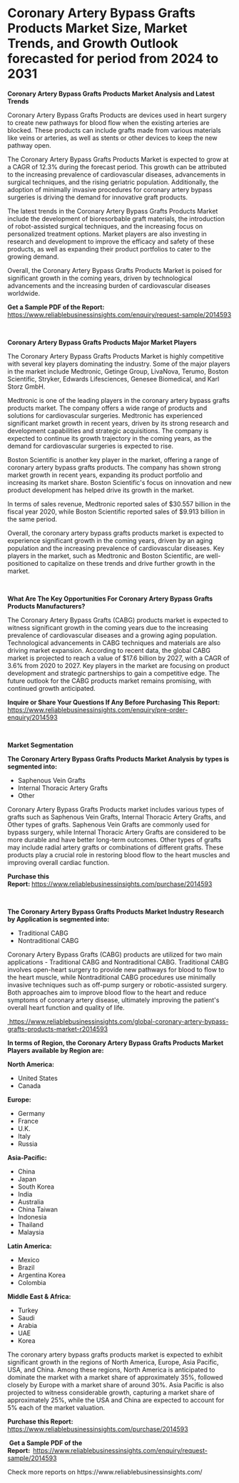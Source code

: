 <p><h1>Coronary Artery Bypass Grafts Products Market Size, Market Trends, and Growth Outlook forecasted for period from 2024 to 2031</h1></p><p><strong>Coronary Artery Bypass Grafts Products Market Analysis and Latest Trends</strong></p>
<p><p>Coronary Artery Bypass Grafts Products are devices used in heart surgery to create new pathways for blood flow when the existing arteries are blocked. These products can include grafts made from various materials like veins or arteries, as well as stents or other devices to keep the new pathway open.</p><p>The Coronary Artery Bypass Grafts Products Market is expected to grow at a CAGR of 12.3% during the forecast period. This growth can be attributed to the increasing prevalence of cardiovascular diseases, advancements in surgical techniques, and the rising geriatric population. Additionally, the adoption of minimally invasive procedures for coronary artery bypass surgeries is driving the demand for innovative graft products.</p><p>The latest trends in the Coronary Artery Bypass Grafts Products Market include the development of bioresorbable graft materials, the introduction of robot-assisted surgical techniques, and the increasing focus on personalized treatment options. Market players are also investing in research and development to improve the efficacy and safety of these products, as well as expanding their product portfolios to cater to the growing demand.</p><p>Overall, the Coronary Artery Bypass Grafts Products Market is poised for significant growth in the coming years, driven by technological advancements and the increasing burden of cardiovascular diseases worldwide.</p></p>
<p><strong>Get a Sample PDF of the Report:&nbsp;</strong> <a href="https://www.reliablebusinessinsights.com/enquiry/request-sample/2014593">https://www.reliablebusinessinsights.com/enquiry/request-sample/2014593</a></p>
<p>&nbsp;</p>
<p><strong>Coronary Artery Bypass Grafts Products Major Market Players</strong></p>
<p><p>The Coronary Artery Bypass Grafts Products Market is highly competitive with several key players dominating the industry. Some of the major players in the market include Medtronic, Getinge Group, LivaNova, Terumo, Boston Scientific, Stryker, Edwards Lifesciences, Genesee Biomedical, and Karl Storz GmbH.</p><p>Medtronic is one of the leading players in the coronary artery bypass grafts products market. The company offers a wide range of products and solutions for cardiovascular surgeries. Medtronic has experienced significant market growth in recent years, driven by its strong research and development capabilities and strategic acquisitions. The company is expected to continue its growth trajectory in the coming years, as the demand for cardiovascular surgeries is expected to rise.</p><p>Boston Scientific is another key player in the market, offering a range of coronary artery bypass grafts products. The company has shown strong market growth in recent years, expanding its product portfolio and increasing its market share. Boston Scientific's focus on innovation and new product development has helped drive its growth in the market.</p><p>In terms of sales revenue, Medtronic reported sales of $30.557 billion in the fiscal year 2020, while Boston Scientific reported sales of $9.913 billion in the same period.</p><p>Overall, the coronary artery bypass grafts products market is expected to experience significant growth in the coming years, driven by an aging population and the increasing prevalence of cardiovascular diseases. Key players in the market, such as Medtronic and Boston Scientific, are well-positioned to capitalize on these trends and drive further growth in the market.</p></p>
<p>&nbsp;</p>
<p><strong>What Are The Key Opportunities For Coronary Artery Bypass Grafts Products Manufacturers?</strong></p>
<p><p>The Coronary Artery Bypass Grafts (CABG) products market is expected to witness significant growth in the coming years due to the increasing prevalence of cardiovascular diseases and a growing aging population. Technological advancements in CABG techniques and materials are also driving market expansion. According to recent data, the global CABG market is projected to reach a value of $17.6 billion by 2027, with a CAGR of 3.6% from 2020 to 2027. Key players in the market are focusing on product development and strategic partnerships to gain a competitive edge. The future outlook for the CABG products market remains promising, with continued growth anticipated.</p></p>
<p><strong>Inquire or Share Your Questions If Any Before Purchasing This Report:</strong> <a href="https://www.reliablebusinessinsights.com/enquiry/pre-order-enquiry/2014593">https://www.reliablebusinessinsights.com/enquiry/pre-order-enquiry/2014593</a></p>
<p>&nbsp;</p>
<p><strong>Market Segmentation</strong></p>
<p><strong>The Coronary Artery Bypass Grafts Products Market Analysis by types is segmented into:</strong></p>
<p><ul><li>Saphenous Vein Grafts</li><li>Internal Thoracic Artery Grafts</li><li>Other</li></ul></p>
<p><p>Coronary Artery Bypass Grafts Products market includes various types of grafts such as Saphenous Vein Grafts, Internal Thoracic Artery Grafts, and Other types of grafts. Saphenous Vein Grafts are commonly used for bypass surgery, while Internal Thoracic Artery Grafts are considered to be more durable and have better long-term outcomes. Other types of grafts may include radial artery grafts or combinations of different grafts. These products play a crucial role in restoring blood flow to the heart muscles and improving overall cardiac function.</p></p>
<p><strong>Purchase this Report:&nbsp;</strong><a href="https://www.reliablebusinessinsights.com/purchase/2014593">https://www.reliablebusinessinsights.com/purchase/2014593</a></p>
<p>&nbsp;</p>
<p><strong>The Coronary Artery Bypass Grafts Products Market Industry Research by Application is segmented into:</strong></p>
<p><ul><li>Traditional CABG</li><li>Nontraditional CABG</li></ul></p>
<p><p>Coronary Artery Bypass Grafts (CABG) products are utilized for two main applications - Traditional CABG and Nontraditional CABG. Traditional CABG involves open-heart surgery to provide new pathways for blood to flow to the heart muscle, while Nontraditional CABG procedures use minimally invasive techniques such as off-pump surgery or robotic-assisted surgery. Both approaches aim to improve blood flow to the heart and reduce symptoms of coronary artery disease, ultimately improving the patient's overall heart function and quality of life.</p></p>
<p><a href="https://www.reliablebusinessinsights.com/global-coronary-artery-bypass-grafts-products-market-r2014593">&nbsp;https://www.reliablebusinessinsights.com/global-coronary-artery-bypass-grafts-products-market-r2014593</a></p>
<p><strong>In terms of Region, the Coronary Artery Bypass Grafts Products Market Players available by Region are:</strong></p>
<p>
    <p> <strong> North America: </strong>
        <ul>
            <li>United States</li>
            <li>Canada</li>
        </ul>
        </p> 
    <p> <strong> Europe: </strong>
        <ul>
            <li>Germany</li>
            <li>France</li>
            <li>U.K.</li>
            <li>Italy</li>
            <li>Russia</li>
        </ul>
        </p> 
    <p> <strong> Asia-Pacific: </strong>
        <ul>
            <li>China</li>
            <li>Japan</li>
            <li>South Korea</li>
            <li>India</li>
            <li>Australia</li>
            <li>China Taiwan</li>
            <li>Indonesia</li>
            <li>Thailand</li>
            <li>Malaysia</li>
        </ul>
        </p> 
    <p> <strong> Latin America: </strong>
        <ul>
            <li>Mexico</li>
            <li>Brazil</li>
            <li>Argentina Korea</li>
            <li>Colombia</li>
        </ul>
        </p> 
    <p> <strong> Middle East & Africa: </strong>
        <ul>
            <li>Turkey</li>
            <li>Saudi</li>
            <li>Arabia</li>
            <li>UAE</li>
            <li>Korea</li>
        </ul>
    </p>
    </p>
<p><p>The coronary artery bypass grafts products market is expected to exhibit significant growth in the regions of North America, Europe, Asia Pacific, USA, and China. Among these regions, North America is anticipated to dominate the market with a market share of approximately 35%, followed closely by Europe with a market share of around 30%. Asia Pacific is also projected to witness considerable growth, capturing a market share of approximately 25%, while the USA and China are expected to account for 5% each of the market valuation.</p></p>
<p><strong>Purchase this Report: </strong><a href="https://www.reliablebusinessinsights.com/purchase/2014593">https://www.reliablebusinessinsights.com/purchase/2014593</a></p>
<p>&nbsp;<strong>Get a Sample PDF of the Report:&nbsp;&nbsp;</strong><a href="https://www.reliablebusinessinsights.com/enquiry/request-sample/2014593">https://www.reliablebusinessinsights.com/enquiry/request-sample/2014593</a></p>
<p><strong></strong></p>
<p>Check more reports on https://www.reliablebusinessinsights.com/</p>